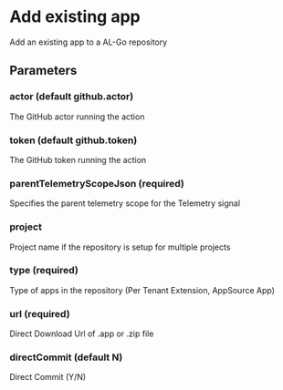 # Add existing app
Add an existing app to a AL-Go repository
## Parameters
### actor (default github.actor)
The GitHub actor running the action
### token (default github.token)
The GitHub token running the action
### parentTelemetryScopeJson (required)
Specifies the parent telemetry scope for the Telemetry signal
### project
Project name if the repository is setup for multiple projects
### type (required)
Type of apps in the repository (Per Tenant Extension, AppSource App)
### url (required)
Direct Download Url of .app or .zip file
### directCommit (default N)
Direct Commit (Y/N)
